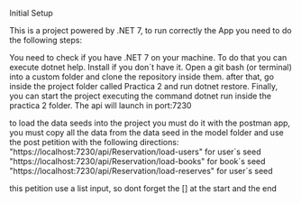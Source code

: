 
Initial Setup

This is a project powered by .NET 7, to run correctly the App you need to do the following steps:

You need to check if you have .NET 7 on your machine. To do that you can execute dotnet help. Install if you don´t have it.
Open a git bash (or terminal) into a custom folder and clone the repository inside them.
after that, go inside the project folder called Practica 2 and run dotnet restore.
Finally, you can start the project executing the command dotnet run inside the practica 2 folder.
The api will launch in port:7230


to load the data seeds into the project you must do it with the postman app, you must copy all the data from the data seed in the model folder and use the post petition with the following directions: 
"https://localhost:7230/api/Reservation/load-users" for user´s seed
"https://localhost:7230/api/Reservation/load-books" for book´s seed
"https://localhost:7230/api/Reservation/load-reserves" for user´s seed

this petition use a list input, so dont forget the [] at the start and the end


